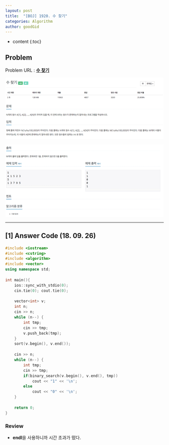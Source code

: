 ```yaml
---
layout: post
title:  "[BOJ] 1920. 수 찾기"
categories: Algorithm
author: goodGid
---
```

* content
{:toc}

## Problem

Problem URL : **[수 찾기](https://www.acmicpc.net/problem/1920)**












![](/assets/img/algorithm/1920_1.png)

![](/assets/img/algorithm/1920_2.png)

---


## [1] Answer Code (18. 09. 26)

``` cpp
#include <iostream>
#include <cstring>
#include <algorithm>
#include <vector>
using namespace std;

int main(){
    ios::sync_with_stdio(0);
    cin.tie(0); cout.tie(0);
    
    vector<int> v;
    int n;
    cin >> n;
    while (n--) {
        int tmp;
        cin >> tmp;
        v.push_back(tmp);
    }
    sort(v.begin(), v.end());
    
    cin >> n;
    while (n--) {
        int tmp;
        cin >> tmp;
        if(binary_search(v.begin(), v.end(), tmp))
            cout << "1" << '\n';
        else
            cout << "0" << '\n';
    }
    
    return 0;
}
```

### Review

* **endl**을 사용하니까 시간 초과가 떴다. 
